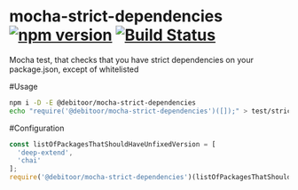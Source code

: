 # mocha-strict-dependencies [![npm version](https://badge.fury.io/js/%40debitoor%2Fmocha-strict-dependencies.svg)](https://badge.fury.io/js/%40debitoor%2Fmocha-strict-dependencies) [![Build Status](https://travis-ci.org/debitoor/mocha-strict-dependencies.svg?branch=master)](https://travis-ci.org/debitoor/mocha-strict-dependencies)
Mocha test, that checks that you have strict dependencies on your package.json, except of whitelisted

#Usage
```bash
npm i -D -E @debitoor/mocha-strict-dependencies
echo "require('@debitoor/mocha-strict-dependencies')([]);" > test/strict-dependencies.spec.js
```
#Configuration
```js
const listOfPackagesThatShouldHaveUnfixedVersion = [
  'deep-extend',
  'chai'
];
require('@debitoor/mocha-strict-dependencies')(listOfPackagesThatShouldHaveUnfixedVersion)
```
